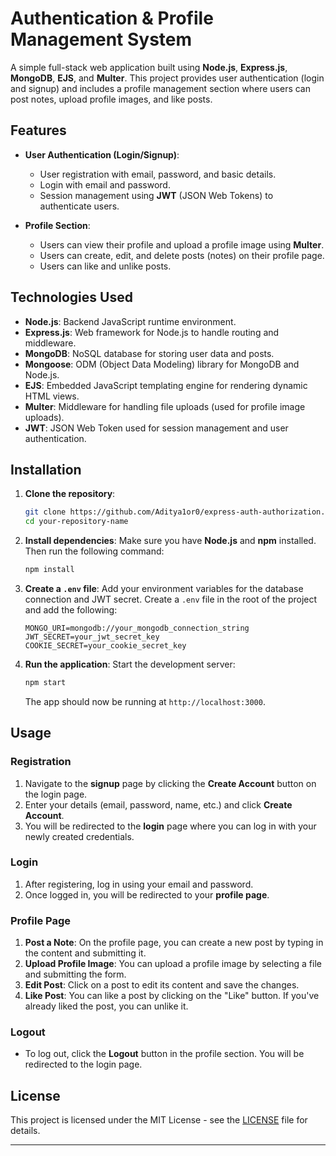 

# Authentication & Profile Management System

A simple full-stack web application built using **Node.js**, **Express.js**, **MongoDB**, **EJS**, and **Multer**. This project provides user authentication (login and signup) and includes a profile management section where users can post notes, upload profile images, and like posts.

## Features

- **User Authentication (Login/Signup)**: 
  - User registration with email, password, and basic details.
  - Login with email and password.
  - Session management using **JWT** (JSON Web Tokens) to authenticate users.
  
- **Profile Section**:
  - Users can view their profile and upload a profile image using **Multer**.
  - Users can create, edit, and delete posts (notes) on their profile page.
  - Users can like and unlike posts.

## Technologies Used

- **Node.js**: Backend JavaScript runtime environment.
- **Express.js**: Web framework for Node.js to handle routing and middleware.
- **MongoDB**: NoSQL database for storing user data and posts.
- **Mongoose**: ODM (Object Data Modeling) library for MongoDB and Node.js.
- **EJS**: Embedded JavaScript templating engine for rendering dynamic HTML views.
- **Multer**: Middleware for handling file uploads (used for profile image uploads).
- **JWT**: JSON Web Token used for session management and user authentication.

## Installation

1. **Clone the repository**:
   ```bash
   git clone https://github.com/Aditya1or0/express-auth-authorization.git
   cd your-repository-name
   ```

2. **Install dependencies**:
   Make sure you have **Node.js** and **npm** installed. Then run the following command:
   ```bash
   npm install
   ```

3. **Create a `.env` file**:
   Add your environment variables for the database connection and JWT secret. Create a `.env` file in the root of the project and add the following:
   ```env
   MONGO_URI=mongodb://your_mongodb_connection_string
   JWT_SECRET=your_jwt_secret_key
   COOKIE_SECRET=your_cookie_secret_key
   ```

4. **Run the application**:
   Start the development server:
   ```bash
   npm start
   ```

   The app should now be running at `http://localhost:3000`.

## Usage

### Registration

1. Navigate to the **signup** page by clicking the **Create Account** button on the login page.
2. Enter your details (email, password, name, etc.) and click **Create Account**.
3. You will be redirected to the **login** page where you can log in with your newly created credentials.

### Login

1. After registering, log in using your email and password.
2. Once logged in, you will be redirected to your **profile page**.

### Profile Page

1. **Post a Note**: On the profile page, you can create a new post by typing in the content and submitting it.
2. **Upload Profile Image**: You can upload a profile image by selecting a file and submitting the form.
3. **Edit Post**: Click on a post to edit its content and save the changes.
4. **Like Post**: You can like a post by clicking on the "Like" button. If you've already liked the post, you can unlike it.

### Logout

- To log out, click the **Logout** button in the profile section. You will be redirected to the login page.





## License

This project is licensed under the MIT License - see the [LICENSE](LICENSE) file for details.

---

